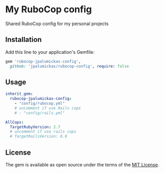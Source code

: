 # My RuboCop config

Shared RuboCop config for my personal projects

## Installation

Add this line to your application's Gemfile:

```ruby
gem 'rubocop-jpalumickas-config',
  github: 'jpalumickas/rubocop-config', require: false
```

## Usage

```yml
inherit_gem:
  rubocop-jpalumickas-config:
    - "config/rubocop.yml"
    # uncomment if use Rails cops
    # - "config/rails.yml"

AllCops:
  TargetRubyVersion: 2.7
  # uncomment if use rails cops
  # TargetRailsVersion: 6.0
```

## License

The gem is available as open source under the terms of the [MIT License](https://opensource.org/licenses/MIT).
